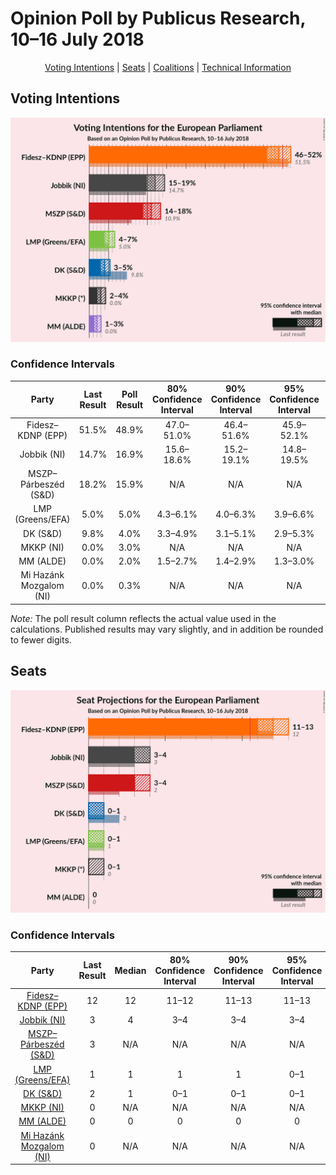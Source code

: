 # Opinion Poll by Publicus Research, 10–16 July 2018

<p align="center"><a href="#voting-intentions">Voting Intentions</a> | <a href="#seats">Seats</a> | <a href="#coalitions">Coalitions</a> | <a href="#technical-information">Technical Information</a></p>

## Voting Intentions

![Graph with voting intentions not yet produced](2018-07-16-PublicusResearch.png "Voting Intentions")

### Confidence Intervals

| Party | Last Result | Poll Result | 80% Confidence Interval | 90% Confidence Interval | 95% Confidence Interval | 99% Confidence Interval |
|:-----:|:-----------:|:-----------:|:-----------------------:|:-----------------------:|:-----------------------:|:-----------------------:|
| Fidesz–KDNP (EPP) | 51.5% | 48.9% | 47.0–51.0% |46.4–51.6% |45.9–52.1% |45.0–53.1% |
| Jobbik (NI) | 14.7% | 16.9% | 15.6–18.6% |15.2–19.1% |14.8–19.5% |14.2–20.3% |
| MSZP–Párbeszéd (S&D) | 18.2% | 15.9% | N/A |N/A |N/A |N/A |
| LMP (Greens/EFA) | 5.0% | 5.0% | 4.3–6.1% |4.0–6.3% |3.9–6.6% |3.5–7.1% |
| DK (S&D) | 9.8% | 4.0% | 3.3–4.9% |3.1–5.1% |2.9–5.3% |2.6–5.8% |
| MKKP (NI) | 0.0% | 3.0% | N/A |N/A |N/A |N/A |
| MM (ALDE) | 0.0% | 2.0% | 1.5–2.7% |1.4–2.9% |1.3–3.0% |1.1–3.4% |
| Mi Hazánk Mozgalom (NI) | 0.0% | 0.3% | N/A |N/A |N/A |N/A |

*Note:* The poll result column reflects the actual value used in the calculations. Published results may vary slightly, and in addition be rounded to fewer digits.

## Seats

![Graph with seats not yet produced](2018-07-16-PublicusResearch-seats.png "Seats")

### Confidence Intervals

| Party | Last Result | Median | 80% Confidence Interval | 90% Confidence Interval | 95% Confidence Interval | 99% Confidence Interval |
|:-----:|:-----------:|:------:|:-----------------------:|:-----------------------:|:-----------------------:|:-----------------------:|
| <a href="#fidesz–kdnp-(epp)">Fidesz–KDNP (EPP)</a> | 12 | 12 | 11–12 |11–13 |11–13 |10–13 |
| <a href="#jobbik-(ni)">Jobbik (NI)</a> | 3 | 4 | 3–4 |3–4 |3–4 |3–5 |
| <a href="#mszp–párbeszéd-(s&d)">MSZP–Párbeszéd (S&D)</a> | 3 | N/A | N/A |N/A |N/A |N/A |
| <a href="#lmp-(greens/efa)">LMP (Greens/EFA)</a> | 1 | 1 | 1 |1 |0–1 |0–1 |
| <a href="#dk-(s&d)">DK (S&D)</a> | 2 | 1 | 0–1 |0–1 |0–1 |0–1 |
| <a href="#mkkp-(ni)">MKKP (NI)</a> | 0 | N/A | N/A |N/A |N/A |N/A |
| <a href="#mm-(alde)">MM (ALDE)</a> | 0 | 0 | 0 |0 |0 |0 |
| <a href="#mi-hazánk-mozgalom-(ni)">Mi Hazánk Mozgalom (NI)</a> | 0 | N/A | N/A |N/A |N/A |N/A |

